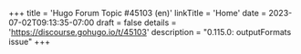 +++
title = 'Hugo Forum Topic #45103 (en)'
linkTitle = 'Home'
date = 2023-07-02T09:13:35-07:00
draft = false
details = 'https://discourse.gohugo.io/t/45103'
description = "0.115.0: outputFormats issue"
+++
